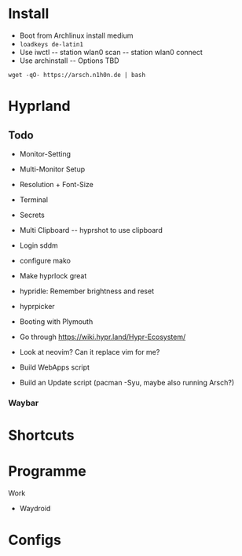 # Install

- Boot from Archlinux install medium
- ``loadkeys de-latin1``
- Use iwctl
-- station wlan0 scan
-- station wlan0 connect <tab>
- Use archinstall
-- Options TBD

```wget -qO- https://arsch.n1h0n.de | bash```

# Hyprland

## Todo

- Monitor-Setting
- Multi-Monitor Setup
- Resolution + Font-Size
- Terminal
- Secrets
- Multi Clipboard
-- hyprshot to use clipboard

- Login sddm

- configure mako

- Make hyprlock great
- hypridle: Remember brightness and reset
- hyprpicker
- Booting with Plymouth

- Go through https://wiki.hypr.land/Hypr-Ecosystem/

- Look at neovim? Can it replace vim for me?

- Build WebApps script

- Build an Update script (pacman -Syu, maybe also running Arsch?)

### Waybar

# Shortcuts

# Programme

Work
- Waydroid

# Configs
